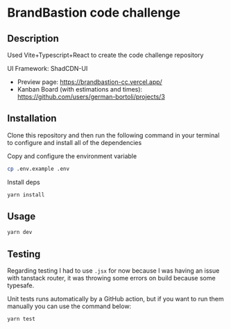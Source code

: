 # BrandBastion code challenge

## Description

Used Vite+Typescript+React to create the code challenge repository

UI Framework: ShadCDN-UI

- Preview page: https://brandbastion-cc.vercel.app/
- Kanban Board (with estimations and times): https://github.com/users/german-bortoli/projects/3

## Installation

Clone this repository and then run the following command in your terminal to configure and install all of the dependencies

Copy and configure the environment variable

```bash
cp .env.example .env
```

Install deps

```bash
yarn install
```

## Usage

```bash
yarn dev
```

## Testing

Regarding testing I had to use `.jsx` for now because I was having an issue with tanstack router, it was throwing some errors on build because some typesafe.

Unit tests runs automatically by a GitHub action, but if you want to run them manually you can use the command below:

```bash
yarn test
```


